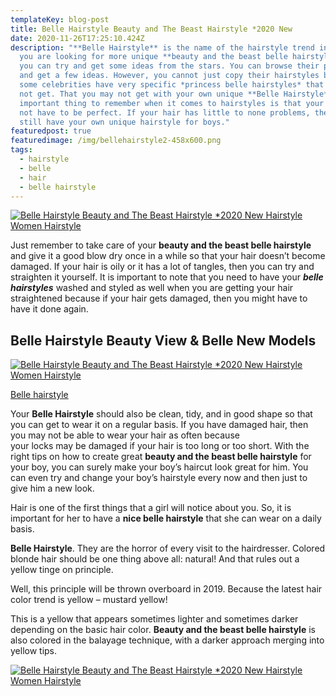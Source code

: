 ```yaml
---
templateKey: blog-post
title: Belle Hairstyle Beauty and The Beast Hairstyle *2020 New
date: 2020-11-26T17:25:10.424Z
description: "**Belle Hairstyle** is the name of the hairstyle trend in 2020.If
  you are looking for more unique **beauty and the beast belle hairstyle**, then
  you can try and get some ideas from the stars. You can browse their pictures
  and get a few ideas. However, you cannot just copy their hairstyles because
  some celebrities have very specific *princess belle hairstyles* that you may
  not get. That you may not get with your own unique **Belle Hairstyle**. An
  important thing to remember when it comes to hairstyles is that your hair does
  not have to be perfect. If your hair has little to none problems, then you can
  still have your own unique hairstyle for boys."
featuredpost: true
featuredimage: /img/bellehairstyle2-458x600.png
tags:
  - hairstyle
  - belle
  - hair
  - belle hairstyle
---
```

<!--StartFragment-->



[![Belle Hairstyle Beauty and The Beast Hairstyle \*2020 New Hairstyle Women Hairstyle  ](https://shortbestnewhair.com/wp-content/uploads/2020/11/bellehairstyle-600x35.png "Belle Hairstyle Beauty and The Beast Hairstyle *2020 New Hairstyle Women Hairstyle  ")](https://shortbestnewhair.com/wp-content/uploads/2020/11/bellehairstyle.png)

Just remember to take care of your **beauty and the beast belle hairstyle** and give it a good blow dry once in a while so that your hair doesn’t become damaged. If your hair is oily or it has a lot of tangles, then you can try and straighten it yourself. It is important to note that you need to have your ***belle hairstyles*** washed and styled as well when you are getting your hair straightened because if your hair gets damaged, then you might have to have it done again.

## Belle Hairstyle Beauty View & Belle New Models

<!--StartFragment-->

[![Belle Hairstyle Beauty and The Beast Hairstyle \*2020 New Hairstyle Women Hairstyle  ](https://shortbestnewhair.com/wp-content/uploads/2020/11/bellehairstyle1-311x600.png "Belle Hairstyle Beauty and The Beast Hairstyle *2020 New Hairstyle Women Hairstyle  ")](https://shortbestnewhair.com/wp-content/uploads/2020/11/bellehairstyle1.png)

[Belle hairstyle](https://shortbestnewhair.com/belle-hairstyle-beauty-and-the-beast-hairstyle-2020-new/)

Your **Belle Hairstyle** should also be clean, tidy, and in good shape so that you can get to wear it on a regular basis. If you have damaged hair, then you may not be able to wear your hair as often because\
your locks may be damaged if your hair is too long or too short. With the right tips on how to create great **beauty and the beast belle hairstyle** for your boy, you can surely make your boy’s haircut look great for him. You can even try and change your boy’s hairstyle every now and then just to give him a new look.

Hair is one of the first things that a girl will notice about you. So, it is important for her to have a **nice belle hairstyle** that she can wear on a daily basis.

**Belle Hairstyle**. They are the horror of every visit to the hairdresser. Colored blonde hair should be one thing above all: natural! And that rules out a yellow tinge on principle.

Well, this principle will be thrown overboard in 2019. Because the latest hair color trend is yellow – mustard yellow!

This is a yellow that appears sometimes lighter and sometimes darker depending on the basic hair color. **Beauty and the beast belle hairstyle** is also colored in the balayage technique, with a darker approach merging into yellow tips.

[![Belle Hairstyle Beauty and The Beast Hairstyle \*2020 New Hairstyle Women Hairstyle  ](https://shortbestnewhair.com/wp-content/uploads/2020/11/bellehairstyle2-458x600.png "Belle Hairstyle Beauty and The Beast Hairstyle *2020 New Hairstyle Women Hairstyle  ")](https://shortbestnewhair.com/wp-content/uploads/2020/11/bellehairstyle2.png)

<!--EndFragment-->

<!--EndFragment-->